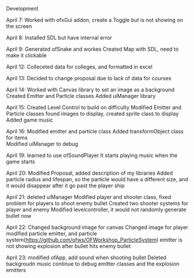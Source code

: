 Development

April 7: Worked with ofxGui addon, create a Toggle but is not showing on the screen

April 8: Installed SDL but have internal error

April 9: Generated ofSnake and workes
            Created Map with SDL, need to make it clickable

April 12: Colleceted data for colleges, and formatted in excel

April 13: Decided to change proposal due to lack of data for courses

April 14: Worked with Canvas library to set an image as a background
                Created Emitter and Particle classes
                Added uiManager library

April 15: Created Level Control to build on difficulty
                Modified Emitter and Particle classes found images to display, created sprite class to display
                Added game music


April 16: Modified emitter and particle class
              Added transformObject class for items   
              Modified uiManager to debug

April 19: learned to use ofSoundPlayer
              It starts playing music when the game starts
              
April 20: Modified Proposal, added description of my libraries
              Added particle radius and lifespan, so the particle would have a different size, and it would disappear after it go past the player ship

April 21: deleted uiManager
               Modified player and shooter class, fixed problem for players to shoot enemy bullet
               Created two shooter systems for player and enemy
               Modified levelcontroller, it would not randomly generate bullet now
               
April 22:  Changed background image for canvas
               Changed image for player
               modified particle emitter, and particle system(https://github.com/ofws/OFWorkshop_ParticleSystem)
               emitter is not showing explosion after bullet hits enemy bullet

April 23:   modified ofApp, add sound when shooting bullet
                Deleted backgroudn music
                continue to debug emitter classes and the explosion emitters 
               


